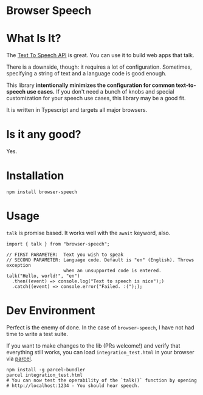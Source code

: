 # Browser Speech

# What Is It?

The [Text To Speech API](https://developer.mozilla.org/en-US/docs/Web/API/Web_Speech_API) is great. You can use it to build web apps that talk.

There is a downside, though: it requires a lot of configuration. Sometimes, specifying a string of text and a language code is good enough.

This library **intentionally minimizes the configuration for common text-to-speech use cases.** If you don't need a bunch of knobs and special customization for your speech use cases, this library may be a good fit.

It is written in Typescript and targets all major browsers.

# Is it any good?

Yes.

# Installation

```
npm install browser-speech
```

# Usage

`talk` is promise based. It works well with the `await` keyword, also.


```
import { talk } from "browser-speech";

// FIRST PARAMETER:  Text you wish to speak
// SECOND PARAMETER: Language code. Default is "en" (English). Throws exception
                     when an unsupported code is entered.
talk("Hello, world!", "en")
  .then((event) => console.log("Text to speech is nice");)
  .catch((event) => console.error("Failed. :("););
```

# Dev Environment

Perfect is the enemy of done. In the case of `browser-speech`, I have not had time to write a test suite.

If you want to make changes to the lib (PRs welcome!) and verify that everything still works, you can load  `integration_test.html` in your browser via [parcel](https://parceljs.org/getting_started.html).

```
npm install -g parcel-bundler
parcel integration_test.html
# You can now test the operability of the `talk()` function by opening
# http://localhost:1234 - You should hear speech.
```
